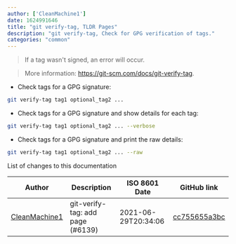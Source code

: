 ```yaml
---
author: ['CleanMachine1']
date: 1624991646
title: "git verify-tag, TLDR Pages"
description: "git verify-tag, Check for GPG verification of tags."
categories: "common"
---
```

> If a tag wasn't signed, an error will occur.

> More information: <https://git-scm.com/docs/git-verify-tag>.

- Check tags for a GPG signature:

```bash
git verify-tag tag1 optional_tag2 ...
```

- Check tags for a GPG signature and show details for each tag:

```bash
git verify-tag tag1 optional_tag2 ... --verbose
```

- Check tags for a GPG signature and print the raw details:

```bash
git verify-tag tag1 optional_tag2 ... --raw
```
List of changes to this documentation


Author | Description | ISO 8601 Date | GitHub link
------|-----|-----|-----
[CleanMachine1](mailto:78213164+CleanMachine1@users.noreply.github.com) | git-verify-tag: add page (#6139) | 2021-06-29T20:34:06 | [cc755655a3bc](https://github.com/tldr-pages/tldr/commit/cc755655a3bce30cd342654cc1f2be5ef952f788)

